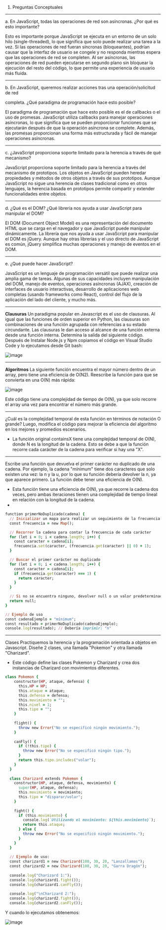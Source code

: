  

1. Preguntas Conceptuales 
***
a. En JavaScript, todas las operaciones de red son asíncronas. ¿Por qué es esto importante? 

Esto es importante porque JavaScript se ejecuta en un entorno de un solo hilo (single-threaded), lo que significa que solo puede realizar una tarea a la vez. Si las operaciones de red fueran síncronas (bloqueantes), podrían causar que la interfaz de usuario se congele y no responda mientras espera que las operaciones de red se completen. Al ser asíncronas, las operaciones de red pueden ejecutarse en segundo plano sin bloquear la ejecución del resto del código, lo que permite una experiencia de usuario más fluida. 

 ***

b. En JavaScript, queremos realizar acciones tras una operación/solicitud de red 

 completa. ¿Qué paradigma de programación hace esto posible? 

El paradigma de programación que hace esto posible es el de callbacks o el uso de promesas. JavaScript utiliza callbacks para manejar operaciones asíncronas, lo que significa que se pueden proporcionar funciones que se ejecutarán después de que la operación asíncrona se complete. Además, las promesas proporcionan una forma más estructurada y fácil de manejar operaciones asíncronas. 

 ***

c. ¿JavaScript proporciona soporte limitado para la herencia a través de qué mecanismo? 

JavaScript proporciona soporte limitado para la herencia a través del mecanismo de prototipos. Los objetos en JavaScript pueden heredar propiedades y métodos de otros objetos a través de sus prototipos. Aunque JavaScript no sigue una herencia de clases tradicional como en otros lenguajes, la herencia basada en prototipos permite compartir y extender funcionalidades entre objetos. 
***
d. ¿Qué es el DOM? ¿Qué librería nos ayuda a usar JavaScript para manipular el DOM? 

El DOM (Document Object Model) es una representación del documento HTML que se carga en el navegador y que JavaScript puede manipular dinámicamente. La librería que nos ayuda a usar JavaScript para manipular el DOM es jQuery. Aunque hay otras librerías y el uso directo de JavaScript es común, jQuery simplifica muchas operaciones y manejo de eventos en el DOM. 

***
e. ¿Qué puede hacer JavaScript? 

JavaScript es un lenguaje de programación versátil que puede realizar una amplia gama de tareas. Algunas de sus capacidades incluyen manipulación del DOM, manejo de eventos, operaciones asíncronas (AJAX), creación de interfaces de usuario interactivas, desarrollo de aplicaciones web completas (usando frameworks como React), control del flujo de la aplicación del lado del cliente, y mucho más. 

***
**Clausuras**
Un paradigma popular en Javascript es el uso de clausuras. Al igual que las funciones de orden superior en Python, las clausuras son combinaciones de una función agrupada con referencias a su estado circundante. Las clausuras le dan acceso al alcance de una función externa desde una función interna. Determina la salida del siguiente código.
Después de Instalar Node.js y Npm copiamos el código en Visual Studio Code y lo ejecutamos desde Git bash:

![image](https://github.com/Josezapat/CC3S2/assets/90808325/34dc7fc0-4b67-4ef7-9070-69870e629c22)
***
**Algoritmos**
La siguiente función encuentra el mayor número dentro de un array, pero tiene una eficiencia de O(N2). Reescribe la función para que se convierta en una O(N) más rápida:

![image](https://github.com/Josezapat/CC3S2/assets/90808325/009a35e8-b8dc-4631-823e-800b03f8cff3)

Este código tiene una complejidad de tiempo de O(N), ya que solo recorre el array una vez para encontrar el número más grande.
***

¿Cuál es la complejidad temporal de esta función en términos de notación O grande? Luego, modifica el código para mejorar la eficiencia del algoritmo en los mejores y promedios escenarios.
- La función original containsX tiene una complejidad temporal de O(N), donde N es la longitud de la cadena. Esto se debe a que la función recorre cada carácter de la cadena para verificar si hay una "X".

***
Escribe una función que devuelva el primer carácter no duplicado de una cadena. Por ejemplo, la cadena "mínimum" tiene dos caracteres que solo existen una vez: la n y la u, por lo que su función debería devolver la n, ya que aparece primero. La función debe tener una eficiencia de O(N).

- Esta función tiene una eficiencia de O(N), ya que recorre la cadena dos veces, pero ambas iteraciones tienen una complejidad de tiempo lineal en relación con la longitud de la cadena.
- 
```ruby
function primerNoDuplicado(cadena) {
  // Inicializar un mapa para realizar un seguimiento de la frecuencia de cada carácter
  const frecuencia = new Map();

  // Recorrer la cadena para contar la frecuencia de cada carácter
  for (let i = 0; i < cadena.length; i++) {
    const caracter = cadena[i];
    frecuencia.set(caracter, (frecuencia.get(caracter) || 0) + 1);
  }

  // Buscar el primer carácter no duplicado
  for (let i = 0; i < cadena.length; i++) {
    const caracter = cadena[i];
    if (frecuencia.get(caracter) === 1) {
      return caracter;
    }
  }

  // Si no se encuentra ninguno, devolver null o un valor predeterminado según sea necesario
  return null;
}

// Ejemplo de uso
const cadenaEjemplo = "mínimum";
const resultado = primerNoDuplicado(cadenaEjemplo);
console.log(resultado); // Debería imprimir: "n"
```
***
Clases
Practiquemos la herencia y la programación orientada a objetos en Javascript. Diseñe 2 clases, una llamada "Pokemon" y otra llamada "Charizard". 

- Este código define las clases Pokemon y Charizard y crea dos instancias de Charizard con movimientos diferentes.

```ruby
class Pokemon {
    constructor(HP, ataque, defensa) {
      this.HP = HP;
      this.ataque = ataque;
      this.defensa = defensa;
      this.movimiento = "";
      this.nivel = 1;
      this.tipo = "";
    }
  
    flight() {
      throw new Error("No se especificó ningún movimiento.");
    }
  
    canFly() {
      if (!this.tipo) {
        throw new Error("No se especificó ningún tipo.");
      }
      return this.tipo.includes("volar");
    }
  }
  
  class Charizard extends Pokemon {
    constructor(HP, ataque, defensa, movimiento) {
      super(HP, ataque, defensa);
      this.movimiento = movimiento;
      this.tipo = "disparar/volar";
    }
  
    fight() {
      if (this.movimiento) {
        console.log(`Utilizando el movimiento: ${this.movimiento}`);
        return this.ataque;
      } else {
        throw new Error("No se especificó ningún movimiento.");
      }
    }
  }
  
  // Ejemplo de uso:
  const charizard1 = new Charizard(100, 30, 20, "Lanzallamas");
  const charizard2 = new Charizard(100, 30, 20, "Garra Dragón");
  
  console.log("Charizard 1:");
  console.log(charizard1.fight());
  console.log(charizard1.canFly());
  
  console.log("\nCharizard 2:");
  console.log(charizard2.fight());
  console.log(charizard2.canFly());
  ```

Y cuando lo ejecutamos obtenemos:

![image](https://github.com/Josezapat/CC3S2/assets/90808325/5bc90f6f-dd0e-4fd6-aead-f8f143c07191)

